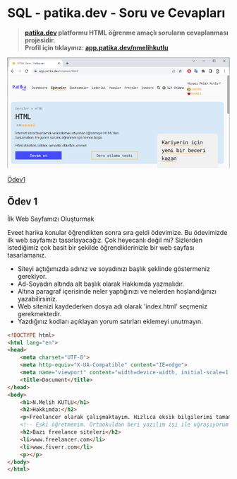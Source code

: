 # SQL - patika.dev - Soru ve Cevapları
>**[patika.dev](https://app.patika.dev/courses/html) platformu HTML öğrenme amaçlı soruların cevaplanması projesidir.** \
> **Profil için tıklayınız: [app.patika.dev/nmelihkutlu](https://app.patika.dev/nmelihkutlu)**


![](https://raw.githubusercontent.com/nmelihkutlu/patikaHTML/main/patikaHTML.png)



[Ödev1](#ödev-1)

## Ödev 1
İlk Web Sayfamızı Oluşturmak

Eveet harika konular öğrendikten sonra sıra geldi ödevimize. Bu ödevimizde ilk web sayfamızı tasarlayacağız. Çok heyecanlı değil mi? Sizlerden istediğimiz çok basit bir şekilde öğrendiklerinizle bir web sayfası tasarlamanız.

- Siteyi açtığımızda adınız ve soyadınızı başlık şeklinde göstermeniz gerekiyor.
- Ad-Soyadın altında alt başlık olarak Hakkımda yazmalıdır.
- Altına paragraf içerisinde neler yaptığınızı ve nelerden hoşlandığınızı yazabilirsiniz.
- Web sitenizi kaydederken dosya adı olarak 'index.html' seçmeniz gerekmektedir.
- Yazdığınız kodları açıklayan yorum satırları eklemeyi unutmayın.

```html
<!DOCTYPE html>
<html lang="en">
<head>
    <meta charset="UTF-8">
    <meta http-equiv="X-UA-Compatible" content="IE=edge">
    <meta name="viewport" content="width=device-width, initial-scale=1.0">
    <title>Document</title>
</head>
<body>
    <h1>N.Melih KUTLU</h1>
    <h2>Hakkımda:</h2>
    <p>Freelancer olarak çalışmaktayım. Hızlıca eksik bilgilerimi tamamlayıp iş alıp para kazanmak istiyorum.</p>
    <!-- Eski öğretmenim. Ortaokuldan beri yazılım işi ile uğraşıyorum aslında. -->
    <h2>Bazı freelance siteleri</h2>
    <li>www.freelancer.com</li>
    <li>www.fiverr.com</li>
    <p></p>
</body>
</html>
```
